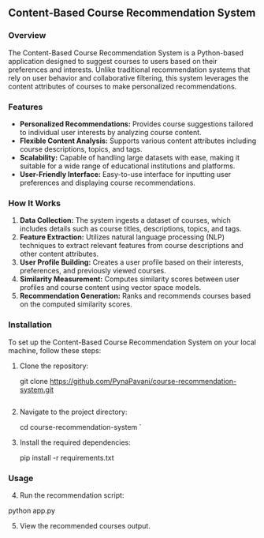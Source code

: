 
## Content-Based Course Recommendation System

### Overview

The Content-Based Course Recommendation System is a Python-based application designed to suggest courses to users based on their preferences and interests. Unlike traditional recommendation systems that rely on user behavior and collaborative filtering, this system leverages the content attributes of courses to make personalized recommendations.

### Features

- **Personalized Recommendations:** Provides course suggestions tailored to individual user interests by analyzing course content.
- **Flexible Content Analysis:** Supports various content attributes including course descriptions, topics, and tags.
- **Scalability:** Capable of handling large datasets with ease, making it suitable for a wide range of educational institutions and platforms.
- **User-Friendly Interface:** Easy-to-use interface for inputting user preferences and displaying course recommendations.

### How It Works

1. **Data Collection:** The system ingests a dataset of courses, which includes details such as course titles, descriptions, topics, and tags.
2. **Feature Extraction:** Utilizes natural language processing (NLP) techniques to extract relevant features from course descriptions and other content attributes.
3. **User Profile Building:** Creates a user profile based on their interests, preferences, and previously viewed courses.
4. **Similarity Measurement:** Computes similarity scores between user profiles and course content using vector space models.
5. **Recommendation Generation:** Ranks and recommends courses based on the computed similarity scores.

### Installation

To set up the Content-Based Course Recommendation System on your local machine, follow these steps:

1. Clone the repository:
   
   git clone https://github.com/PynaPavani/course-recommendation-system.git
   ```
2. Navigate to the project directory:
   
   cd course-recommendation-system
   `
3. Install the required dependencies:
   
   pip install -r requirements.txt


### Usage


4. Run the recommendation script:
   
  python app.py  

5. View the recommended courses output.
